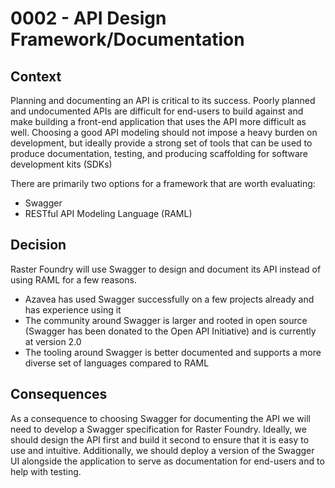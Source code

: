 # 0002 - API Design Framework/Documentation

## Context
Planning and documenting an API is critical to its success. Poorly planned and undocumented APIs are difficult for end-users to build against and make building a front-end application that uses the API more difficult as well. Choosing a good API modeling should not impose a heavy burden on development, but ideally provide a strong set of tools that can be used to produce documentation, testing, and producing scaffolding for software development kits (SDKs)

There are primarily two options for a framework that are worth evaluating:
 - Swagger
 - RESTful API Modeling Language (RAML)
 
## Decision
Raster Foundry will use Swagger to design and document its API instead of using RAML for a few reasons.
 - Azavea has used Swagger successfully on a few projects already and has experience using it
 - The community around Swagger is larger and rooted in open source (Swagger has been donated to the Open API Initiative) and is currently at version 2.0
 - The tooling around Swagger is better documented and supports a more diverse set of languages compared to RAML

## Consequences
As a consequence to choosing Swagger for documenting the API we will need to develop a Swagger specification for Raster Foundry. Ideally, we should design the API first and build it second to ensure that it is easy to use and intuitive. Additionally, we should deploy a version of the Swagger UI alongside the application to serve as documentation for end-users and to help with testing.
